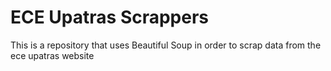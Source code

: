 # ECE Upatras Scrappers

This is a repository that uses Beautiful Soup in order to scrap data from the ece upatras website
